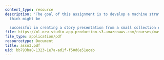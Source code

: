 ```yaml
---
content_type: resource
description: 'The goal of this assignment is to develop a machine strategy that you
  think might be

  successful in creating a story presentation from a small collection of video clips.'
file: https://ol-ocw-studio-app-production.s3.amazonaws.com/courses/mas-845-special-topics-in-cinematic-storytelling-spring-2004/bb793ba813231e7aad1ff50d6e51ecab_assn3.pdf
file_type: application/pdf
resourcetype: Document
title: assn3.pdf
uid: bb793ba8-1323-1e7a-ad1f-f50d6e51ecab
---
```

